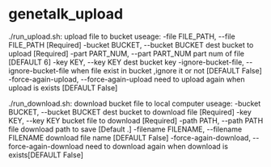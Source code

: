 # genetalk_upload


./run_upload.sh:
upload file to bucket
useage:
  -file FILE_PATH, --file FILE_PATH [Required]
  -bucket BUCKET, --bucket BUCKET
                        dest bucket to upload [Required]
  -part PART_NUM, --part PART_NUM
                        part num of file [DEFAULT 6]
  -key KEY, --key KEY   dest bucket key 
  -ignore-bucket-file, --ignore-bucket-file
                        when file exist in bucket ,ignore it or not [DEFAULT False]
  -force-again-upload, --force-again-upload
                        need to upload again when upload is exists [DEFAULT False]


						
./run_download.sh:
download bucket file to local computer
useage:
  -bucket BUCKET, --bucket BUCKET
                        dest bucket to download file [Required]
  -key KEY, --key KEY   bucket file to download [Required]
  -path PATH, --path PATH
                        file download path to save [Default .]
  -filename FILENAME, --filename FILENAME
                        download file name [DEFAULT False]
  -force-again-download, --force-again-download
                        need to download again when download is exists[DEFAULT False]

